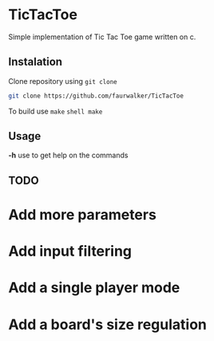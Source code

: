 # TicTacToe
Simple implementation of Tic Tac Toe game written on c.

## Instalation
Clone repository using `git clone`

```bash
git clone https://github.com/faurwalker/TicTacToe
```
To build use `make` 
```shell make ```

## Usage 

**-h** use to get help on the commands

## TODO

# Add more parameters
# Add input filtering 
# Add a single player mode 
# Add a board's size regulation


